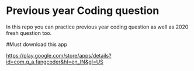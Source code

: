 # Previous year Coding question
In this repo you can practice previous year coding question as well as 2020 fresh question too.

#Must download this app

https://play.google.com/store/apps/details?id=com.q_a.fangcoder&hl=en_IN&gl=US